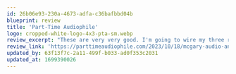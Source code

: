 ```yaml
---
id: 26b06e93-230a-4673-adfa-c36bafbbd04b
blueprint: review
title: 'Part-Time Audiophile'
logo: cropped-white-logo-4x3-pta-sm.webp
review_excerpt: "These are very very good. I'm going to wire my three rooms at Capfest with them."
review_link: 'https://parttimeaudiophile.com/2023/10/18/mcgary-audio-and-nola-with-dr-vinyl-on-the-road/'
updated_by: 63f13f7c-2a11-499f-b033-ad0f353c2031
updated_at: 1699390026
---
```

